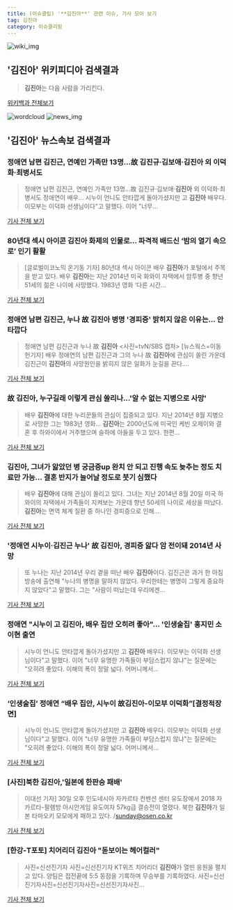 ```yaml
---
title: (이슈클립) '**김진아**' 관련 이슈, 기사 모아 보기
tag: 김진아
category: 이슈클리핑
---
```

![wiki_img](https://user-images.githubusercontent.com/42597476/44503234-41136a80-a6d0-11e8-9071-6fc6418eafe4.png)
## **'**김진아**'** 위키피디아 검색결과
>**김진아**는 다음 사람을 가리킨다.

<a href="https://ko.wikipedia.org/wiki/김진아" target="_blank">위키백과 전체보기</a>

![wordcloud](https://s3.ap-northeast-2.amazonaws.com/lyrics101-wordcloud/2018-08-31-1535676740.png)
![news_img](https://user-images.githubusercontent.com/42597476/44507050-1206f400-a6e4-11e8-8d98-7ffbfebb353f.png)
## **'**김진아**'** 뉴스속보 검색결과
### 정애연 남편 김진근, 연예인 가족만 13명…故 김진규·김보애·**김진아** 외 이덕화·최병서도

>정애연 남편 김진근, 연예인 가족만 13명…故 김진규·김보애·**김진아** 외 이덕화·최병서도 정애연이 배우... 시누이 언니도 안타깝게 돌아가셨지만 고 **김진아** 배우다. 이모부는 이덕화 선생님이다"고 말했다. 이어 "너무...

<a href="http://news20.busan.com/controller/newsController.jsp?newsId=20180831000007" target="_blank">기사 전체 보기</a>

### 80년대 섹시 아이콘 **김진아** 화제의 인물로... 파격적 배드신 ‘밤의 열기 속으로’ 인기 활활

>[글로벌이코노믹 온기동 기자] 80년대 섹시 아이콘 배우 **김진아**가 포털에서 주목을 받고 있다. 배우 **김진아**는 지난 2014년 미국 화와이 자택에서 암투병 중 향년 51세의 젊은 나이에 사망했다. 1983년 영화 ‘다른 시간...

<a href="http://www.g-enews.com/ko-kr/news/article/news_all/2018083109364788864e4869c120_1/article.html" target="_blank">기사 전체 보기</a>

### 정애연 남편 김진근, 누나 故 **김진아** 병명 '경피증' 밝히지 않은 이유는… 안타깝다

>정애연 남편 김진근과 누나 故 **김진아** <사진=tvN/SBS 캡처> [뉴스웍스=이동헌기자] 배우 정애연의 남편 김진근과 그의 누나 故 **김진아**에 관심이 쏠린 가운데 김진근이 **김진아**의 사망원인을 밝히지 않은 일화가 눈길을 끈다....

<a href="http://www.newsworks.co.kr/news/articleView.html?idxno=211832" target="_blank">기사 전체 보기</a>

### 故 **김진아**, 누구길래 이렇게 관심 쏠리나…'알 수 없는 지병으로 사망'

>배우 **김진아**에 대한 누리꾼들의 관심이 집중되고 있다. 지난 2014년 8월 지병으로 사망한 그는 1983년 영화... **김진아**는 2000년도에 미국인 케빈 오제이와 결혼 후 하와이에서 거주했으며 슬하에 아들을 두고 있다. 한편...

<a href="http://www.topstarnews.net/news/articleView.html?idxno=474286" target="_blank">기사 전체 보기</a>

### **김진아**, 그녀가 앓았던 병 궁금증up 완치 안 되고 진행 속도 늦추는 정도 치료만 가능... 결혼 반지가 늘어날 정도로 붓기 심했다

>배우 **김진아**에 대해 관심이 쏠리고 있다.   그녀는 지난 2014년 8월 20일 미국 하와이의 자택에서 가족들이 지켜보는 가운데 향년 50세의 나이로 세상을 떠났다. **김진아**는 면역 체계 질환 중 하나인 경피증으로 인해...

<a href="http://www.ksilbo.co.kr/news/articleView.html?idxno=656763" target="_blank">기사 전체 보기</a>

### '정애연 시누이·김진근 누나' 故 **김진아**, 경피증 앓다 암 전이돼 2014년 사망

>또 누나는 지난 2014년 우리 곁을 떠난 배우 **김진아**이다. 김진근은 과거 한 아침방송에 출연해 "누나의 병명을 말하지 않았다. 우리한테는 병명이 그렇게 중요하지 않았다"고 말했다. 그는 "사람이 떠났는데 우리에겐...

<a href="http://news20.busan.com/controller/newsController.jsp?newsId=20180831000039" target="_blank">기사 전체 보기</a>

### 정애연 "시누이 고 **김진아**, 배우 집안 오히려 좋아"… '인생술집' 홍지민 소이현 출연

>시누이 언니도 안타깝게 돌아가셨지만 고 **김진아** 배우다. 이모부는 이덕화 선생님이다"고 말했다. 이어 "너무 유명한 가족들이 부담스럽지 않냐"는 질문에는 "오히려 좋았다. 이해의 폭이 정말 넓다. 어머니께서...

<a href="http://www.topdaily.kr/news/articleView.html?idxno=55065" target="_blank">기사 전체 보기</a>

### ‘인생술집’ 정애연 “배우 집안, 시누이 故**김진아**-이모부 이덕화”[결정적장면]

>시누이 언니도 안타깝게 돌아가셨지만 고 **김진아** 배우다. 이모부는 이덕화 선생님이다"고 말했다. 이어 "너무 유명한 가족들이 부담스럽지 않냐"는 질문에는 "오히려 좋았다. 이해의 폭이 정말 넓다. 어머니께서...

<a href="http://www.newsen.com/news_view.php?uid=201808302336390310" target="_blank">기사 전체 보기</a>

### [사진]북한 **김진아**,'일본에 한판승 패배'

>이대선 기자] 30일 오후 인도네시아 자카르타 컨벤션 센터 유도장에서 2018 자카르타-팔렘방 아시안게임 유도여자 57kg급 결승전이 열렸다. 북한 **김진아**가 일본 타마오키 모모에게 패하고 있다. /sunday@osen.co.kr

<a href="http://www.osen.co.kr/article/G1110978599" target="_blank">기사 전체 보기</a>

### [한강-T포토] 치어리더 **김진아** "돋보이는 헤어컬러"

>사진=신선진기자 사진=신선진기자  KT위즈 치어리더 **김진아**가 열띤 응원을 펼치고 있다.   양팀은 접전끝에 5:5 동점을 기록하며 무승부를 기록하였다. 사진=신선진기자사진=신선진기자사진=신선진기자사진...

<a href="http://www.hg-times.com/news/articleView.html?idxno=191183" target="_blank">기사 전체 보기</a>



